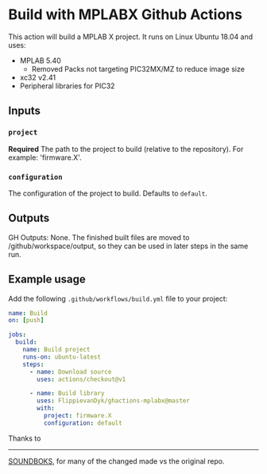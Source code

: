 # Build with MPLABX Github Actions

This action will build a MPLAB X project.
It runs on Linux Ubuntu 18.04 and uses:

- MPLAB 5.40
  - Removed Packs not targeting PIC32MX/MZ to reduce image size
- xc32 v2.41
- Peripheral libraries for PIC32

## Inputs

### `project`

**Required** The path to the project to build (relative to the repository). For example: 'firmware.X'.

### `configuration`

The configuration of the project to build. Defaults to `default`.

## Outputs

GH Outputs: None. The finished built files are moved to /github/workspace/output, so they can be used in later steps in the same run.

## Example usage

Add the following `.github/workflows/build.yml` file to your project:

```yaml
name: Build
on: [push]

jobs:
  build:
    name: Build project
    runs-on: ubuntu-latest
    steps:
      - name: Download source
        uses: actions/checkout@v1

      - name: Build library
        uses: FlippievanDyk/ghactions-mplabx@master
        with:
          project: firmware.X
          configuration: default
```

Thanks to

----

[SOUNDBOKS](https://github.com/SOUNDBOKS/ghactions-mplabx-xc32), for many of the changed made vs the original repo.

